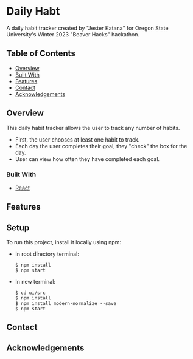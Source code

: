 # Daily Habt

A daily habit tracker created by "Jester Katana" for Oregon State University's Winter 2023 "Beaver Hacks" hackathon.

## Table of Contents

- [Overview](#overview)
- [Built With](#built-with)
- [Features](#features)
- [Contact](#contact)
- [Acknowledgements](#acknowledgements)

## Overview

<!-- TODO: 

    - Provide general information about your project here.
    - What problem does it (intend to) solve?
    - What is the purpose of your project?
    - Why did you undertake it?
    - Add a screenshot of the live project
    - Link to demo

 -->
 This daily habit tracker allows the user to track any number of habits. 
 - First, the user chooses at least one habit to track. 
 - Each day the user completes their goal, they "check" the box for the day. 
 - User can view how often they have completed each goal. 

### Built With

<!-- TODO: List any MAJOR libraries/frameworks (e.g. React, Tailwind) with links to their homepages. -->
- [React](https://reactjs.org/)

## Features

<!-- TODO: List what specific 'user problems' that this application solves. -->

## Setup

To run this project, install it locally using npm:
- In root directory terminal:
    ```
    $ npm install
    $ npm start
    ```
- In new terminal:
    ```
    $ cd ui/src
    $ npm install
    $ npm install modern-normalize --save
    $ npm start
    ```

## Contact

<!-- TODO: Include icons and links to your RELEVANT, PROFESSIONAL 'DEV-ORIENTED' social media. -->

## Acknowledgements

<!-- TODO: List any blog posts, tutorials or plugins that you may have used to complete the project. Only list those that had a significant impact. Obviously, we all 'Google' stuff while working on our things, but maybe something in particular stood out as a 'major contributor' to your skill set for this project. -->
